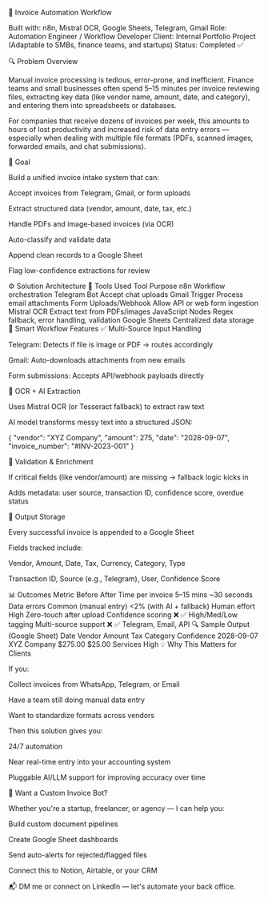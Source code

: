 🧾 Invoice Automation Workflow

Built with: n8n, Mistral OCR, Google Sheets, Telegram, Gmail
Role: Automation Engineer / Workflow Developer
Client: Internal Portfolio Project (Adaptable to SMBs, finance teams, and startups)
Status: Completed ✅

🔍 Problem Overview

Manual invoice processing is tedious, error-prone, and inefficient.
Finance teams and small businesses often spend 5–15 minutes per invoice reviewing files, extracting key data (like vendor name, amount, date, and category), and entering them into spreadsheets or databases.

For companies that receive dozens of invoices per week, this amounts to hours of lost productivity and increased risk of data entry errors — especially when dealing with multiple file formats (PDFs, scanned images, forwarded emails, and chat submissions).

🎯 Goal

Build a unified invoice intake system that can:

Accept invoices from Telegram, Gmail, or form uploads

Extract structured data (vendor, amount, date, tax, etc.)

Handle PDFs and image-based invoices (via OCR)

Auto-classify and validate data

Append clean records to a Google Sheet

Flag low-confidence extractions for review

⚙️ Solution Architecture
🔧 Tools Used
Tool	Purpose
n8n	Workflow orchestration
Telegram Bot	Accept chat uploads
Gmail Trigger	Process email attachments
Form Uploads/Webhook	Allow API or web form ingestion
Mistral OCR	Extract text from PDFs/images
JavaScript Nodes	Regex fallback, error handling, validation
Google Sheets	Centralized data storage
🧠 Smart Workflow Features
✅ Multi-Source Input Handling

Telegram: Detects if file is image or PDF → routes accordingly

Gmail: Auto-downloads attachments from new emails

Form submissions: Accepts API/webhook payloads directly

📄 OCR + AI Extraction

Uses Mistral OCR (or Tesseract fallback) to extract raw text

AI model transforms messy text into a structured JSON:

{
  "vendor": "XYZ Company",
  "amount": 275,
  "date": "2028-09-07",
  "invoice_number": "#INV-2023-001"
}

🔐 Validation & Enrichment

If critical fields (like vendor/amount) are missing → fallback logic kicks in

Adds metadata: user source, transaction ID, confidence score, overdue status

🧾 Output Storage

Every successful invoice is appended to a Google Sheet

Fields tracked include:

Vendor, Amount, Date, Tax, Currency, Category, Type

Transaction ID, Source (e.g., Telegram), User, Confidence Score

📊 Outcomes
Metric	Before	After
Time per invoice	5–15 mins	~30 seconds
Data errors	Common (manual entry)	<2% (with AI + fallback)
Human effort	High	Zero-touch after upload
Confidence scoring	❌	✅ High/Med/Low tagging
Multi-source support	❌	✅ Telegram, Email, API
🔍 Sample Output (Google Sheet)
Date	Vendor	Amount	Tax	Category	Confidence
2028-09-07	XYZ Company	$275.00	$25.00	Services	High
💡 Why This Matters for Clients

If you:

Collect invoices from WhatsApp, Telegram, or Email

Have a team still doing manual data entry

Want to standardize formats across vendors

Then this solution gives you:

24/7 automation

Near real-time entry into your accounting system

Pluggable AI/LLM support for improving accuracy over time

🚀 Want a Custom Invoice Bot?

Whether you're a startup, freelancer, or agency — I can help you:

Build custom document pipelines

Create Google Sheet dashboards

Send auto-alerts for rejected/flagged files

Connect this to Notion, Airtable, or your CRM

📬 DM me or connect on LinkedIn
 — let's automate your back office.
